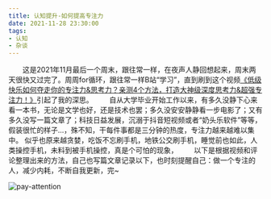 ```yaml
---
title: 认知提升-如何提高专注力
date: 2021-11-28 23:30:00
tags:
- 认知
- 杂谈
---
```


&emsp;&emsp;这是2021年11月最后一个周末，跟往常一样，在夜声人静回想起来，周末两天很快又过完了。周周for循环，跟往常一样B站“学习”，直到刷到这个视频[《低级快乐如何夺走你的专注力&思考力？亲测4个方法，打造大神级深度思考力&超强专注力！》](https://www.bilibili.com/video/BV1744y1Y7rg)引起了我的深思。
&emsp;&emsp;自从大学毕业开始工作以来，有多久没静下心来看一本书，无论是文学也好，还是技术也罢；多久没安安静静看一步电影了；又有多久没写一篇文章了；科技日益发展，沉溺于抖音短视频或者“奶头乐软件”等等，假装很忙的样子...，殊不知，干每件事都是三分钟的热度，专注力越来越难以集中。 似乎也原来越贪婪，吃饭不忘刷手机，地铁公交刷手机，睡觉前也如此，人类操控手机，未料到被手机操控，真是个可怕的现象，
&emsp;&emsp;以下是根据视频和评论整理出来的方法，自己也写篇文章记录以下，也时刻提醒自己：做一个专注的人，减少内耗，不断自我更新，完~
<!--more-->
![pay-attention](/imgs/2021/11/01-pay-attention.png)
